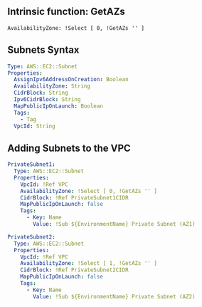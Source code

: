 ## Intrinsic function: GetAZs
```AvailabilityZone: !Select [ 0, !GetAZs '' ]```

## Subnets Syntax
```yaml
Type: AWS::EC2::Subnet
Properties: 
  AssignIpv6AddressOnCreation: Boolean
  AvailabilityZone: String
  CidrBlock: String
  Ipv6CidrBlock: String
  MapPublicIpOnLaunch: Boolean
  Tags: 
    - Tag
  VpcId: String
```

## Adding Subnets to the VPC
```yaml
PrivateSubnet1: 
  Type: AWS::EC2::Subnet
  Properties:
    VpcId: !Ref VPC
    AvailabilityZone: !Select [ 0, !GetAZs '' ]
    CidrBlock: !Ref PrivateSubnet1CIDR
    MapPublicIpOnLaunch: false
    Tags: 
      - Key: Name 
        Value: !Sub ${EnvironmentName} Private Subnet (AZ1)

PrivateSubnet2: 
  Type: AWS::EC2::Subnet
  Properties:
    VpcId: !Ref VPC
    AvailabilityZone: !Select [ 1, !GetAZs '' ]
    CidrBlock: !Ref PrivateSubnet2CIDR
    MapPublicIpOnLaunch: false
    Tags: 
      - Key: Name 
        Value: !Sub ${EnvironmentName} Private Subnet (AZ2)
```